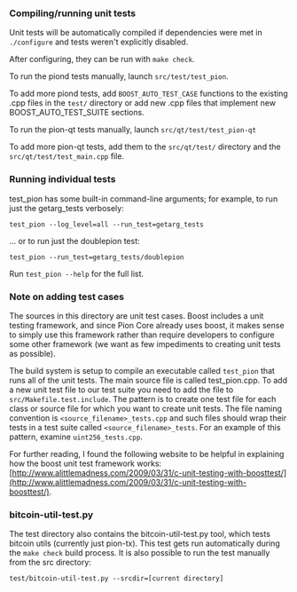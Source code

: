 ### Compiling/running unit tests

Unit tests will be automatically compiled if dependencies were met in `./configure`
and tests weren't explicitly disabled.

After configuring, they can be run with `make check`.

To run the piond tests manually, launch `src/test/test_pion`.

To add more piond tests, add `BOOST_AUTO_TEST_CASE` functions to the existing
.cpp files in the `test/` directory or add new .cpp files that
implement new BOOST_AUTO_TEST_SUITE sections.

To run the pion-qt tests manually, launch `src/qt/test/test_pion-qt`

To add more pion-qt tests, add them to the `src/qt/test/` directory and
the `src/qt/test/test_main.cpp` file.

### Running individual tests

test_pion has some built-in command-line arguments; for
example, to run just the getarg_tests verbosely:

    test_pion --log_level=all --run_test=getarg_tests

... or to run just the doublepion test:

    test_pion --run_test=getarg_tests/doublepion

Run `test_pion --help` for the full list.

### Note on adding test cases

The sources in this directory are unit test cases.  Boost includes a
unit testing framework, and since Pion Core already uses boost, it makes
sense to simply use this framework rather than require developers to
configure some other framework (we want as few impediments to creating
unit tests as possible).

The build system is setup to compile an executable called `test_pion`
that runs all of the unit tests.  The main source file is called
test_pion.cpp. To add a new unit test file to our test suite you need 
to add the file to `src/Makefile.test.include`. The pattern is to create 
one test file for each class or source file for which you want to create 
unit tests.  The file naming convention is `<source_filename>_tests.cpp` 
and such files should wrap their tests in a test suite 
called `<source_filename>_tests`. For an example of this pattern, 
examine `uint256_tests.cpp`.

For further reading, I found the following website to be helpful in
explaining how the boost unit test framework works:
[http://www.alittlemadness.com/2009/03/31/c-unit-testing-with-boosttest/](http://www.alittlemadness.com/2009/03/31/c-unit-testing-with-boosttest/).

### bitcoin-util-test.py

The test directory also contains the bitcoin-util-test.py tool, which tests bitcoin utils (currently just pion-tx). This test gets run automatically during the `make check` build process. It is also possible to run the test manually from the src directory:

```
test/bitcoin-util-test.py --srcdir=[current directory]

```